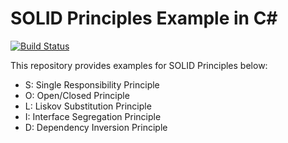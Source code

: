 # SOLID Principles Example in C#

[![Build Status](https://travis-ci.org/joemccann/dillinger.svg?branch=master)](https://travis-ci.org/joemccann/dillinger)

This repository provides examples for SOLID Principles below:

- S: Single Responsibility Principle
- O: Open/Closed Principle
- L: Liskov Substitution Principle
- I: Interface Segregation Principle
- D: Dependency Inversion Principle